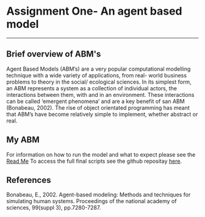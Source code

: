 # Assignment One- An agent based model
---
## Brief overview of ABM's
Agent Based Models (ABM’s) are a very popular computational modelling technique with a wide variety of applications, from real- world business problems to theory in the social/ ecological sciences. In its simplest form, an ABM represents a system as a collection of individual actors, the interactions between them, with and in an environment. These interactions can be called ‘emergent phenomena’ and are a key benefit of san ABM  (Bonabeau, 2002). The rise of object orientated programming has meant that ABM’s have become relatively simple to implement, whether abstract or real. 

## My ABM
For information on how to run the model and what to expect please see the [Read Me](https://github.com/gladyskenyon/Agent-Based-Model/blob/main/README.md)
To access the full final scripts see the github repositay [here](https://github.com/gladyskenyon/Agent-Based-Model). 

## References
Bonabeau, E., 2002. Agent-based modeling: Methods and techniques for simulating human systems. Proceedings of the national academy of sciences, 99(suppl 3), pp.7280-7287. 
